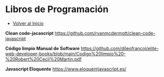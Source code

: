 # Libros de Programación
- [Volver al Inicio](../README.md)

**Clean code-jacascript**  https://github.com/ryanmcdermott/clean-code-javascript

**Código limpio Manual de Software** https://github.com/dileofrancoj/elite-web-developer-books/blob/main/Codigo%20limpio%20-%20Robert%20Cecil%20Martin.pdf

**Javascript Eloquente** https://www.eloquentjavascript.es/
